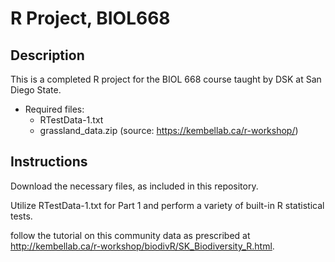 # R Project, BIOL668
## Description
This is a completed R project for the BIOL 668 course taught by DSK at San Diego State.
- Required files:
  - RTestData-1.txt
  - grassland_data.zip (source: https://kembellab.ca/r-workshop/)

## Instructions
Download the necessary files, as included in this repository.

Utilize RTestData-1.txt for Part 1 and perform a variety of built-in R statistical tests.
   
follow the tutorial on this community data as prescribed at http://kembellab.ca/r-workshop/biodivR/SK_Biodiversity_R.html.

